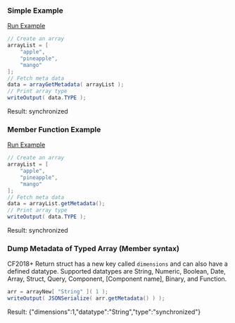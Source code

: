 ### Simple Example



<a href="https://try.boxlang.io/?code=eJxFjLEKAjEQRGv3K5ZUJ4j5ALEStTnxChsRi0UXDXgxrHPI%2Fb1JLK4ZdmZnnve8MRUoS2Qxk5GqtuEDXvOFZk5Seqlb5CuFqJPrJT7ejq4r8p53ituTe4XwXSBUJO8ra6845EeJGp7o8zrsLET8U8aYlL4WoMcBaUBTWcvTuduW9g83kzbW" target="_blank">Run Example</a>

```java
// Create an array
arrayList = [
	"apple",
	"pineapple",
	"mango"
];
// Fetch meta data
data = arrayGetMetadata( arrayList );
// Print array type
writeOutput( data.TYPE );

```

Result: synchronized

### Member Function Example



<a href="https://try.boxlang.io/?code=eJxFTDsKwkAQrZ1TDFtFkOwBxEq0UkyRRsRi0CEumHUZXwi5vZsVtHm8v%2Fe8NRUoS2Qxk4kKHsIbvOELLZyk9FS3yiyFqH%2FVS%2Bxejq5r8p73ituDe4XwXSA0Q97%2FvupOcczp7FfLMmksRHwbjCkpjRagpwFpQFVe6vbc7Di3P%2B5SNMU%3D" target="_blank">Run Example</a>

```java
// Create an array
arrayList = [
	"apple",
	"pineapple",
	"mango"
];
// Fetch meta data
data = arrayList.getMetadata();
// Print array type
writeOutput( data.TYPE );

```

Result: synchronized

### Dump Metadata of Typed Array (Member syntax)

CF2018+ Return struct has a new key called `dimensions` and can also have a defined datatype. Supported datatypes are String, Numeric, Boolean, Date, Array, Struct, Query, Component, [Component name], Binary, and Function.


```java
arr = arrayNew[ "String" ]( 1 );
writeOutput( JSONSerialize( arr.getMetadata() ) );

```

Result: {"dimensions":1,"datatype":"String","type":"synchronized"}

